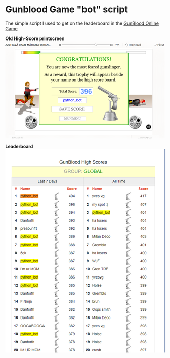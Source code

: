 # Gunblood Game "bot" script

The simple script I used to get on the leaderboard in the [GunBlood Online Game](https://y8.com/games/gunblood)  

**Old High-Score printscreen** 
![printscreen_self_photo](img/personalbest.png)    

**Leaderboard**
![leaderboard_photo](img/highscore.png)
